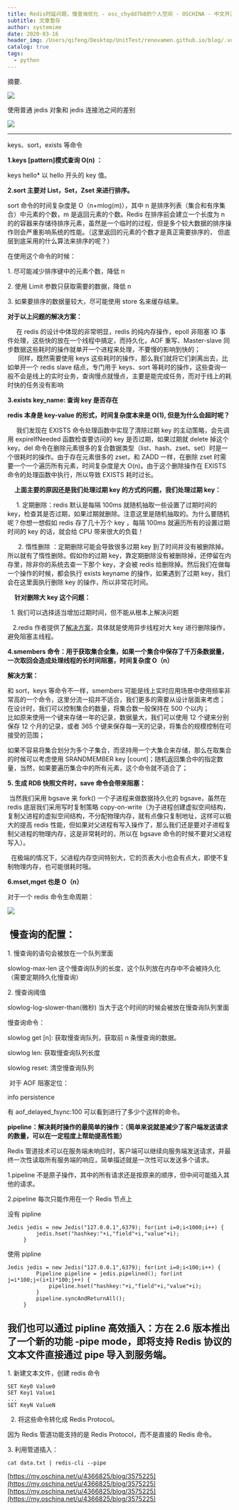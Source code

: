 ```yaml
---
title: Redis时延问题，慢查询优化 - osc_chydd7b8的个人空间 - OSCHINA - 中文开源技术交流社区
subtitle: 文章暂存
author: systemime
date: 2020-03-16
header_img: /Users/qifeng/Desktop/UnitTest/renovamen.github.io/blog/.vuepress/public/img/in-post/header/2.jpeg
catalog: true
tags:
  - python
---
```

摘要.

<!-- more -->
![](https://oscimg.oschina.net/oscnet/ed2bf7b389349d87fe39cc2399f0ba2acd5.png)

使用普通 jedis 对象和 jedis 连接池之间的差别

![](https://img2018.cnblogs.com/blog/1442469/201904/1442469-20190421215650665-1122323409.png)

* * *

keys、sort，exists 等命令

**1.keys \[pattern]模式查询 O(n) ：** 

keys hello\* 以 hello 开头的 key 值。

**2.sort 主要对 List，Set，Zset 来进行排序。** 

sort 命令的时间复杂度是 O（n+mlog(m)），其中 n 是排序列表（集合和有序集合）中元素的个数，m 是返回元素的个数。Redis 在排序前会建立一个长度为 n 的的容器来存储待排序元素，虽然是一个临时的过程，但是多个较大数据的排序操作则会严重影响系统的性能。（这里返回的元素的个数才是真正需要排序的， 但底层到底采用的什么算法来排序的呢？）

在使用这个命令的时候：

1\. 尽可能减少排序键中的元素个数，降低 n

2\. 使用 Limit 参数只获取需要的数据，降低 n

3\. 如果要排序的数据量较大，尽可能使用 store 名来缓存结果。

**对于以上问题的解决方案：** 

     在 redis 的设计中体现的非常明显，redis 的纯内存操作，epoll 非阻塞 IO 事件处理，这些快的放在一个线程中搞定，而持久化，AOF 重写、Master-slave 同步数据这些耗时的操作就单开一个进程来处理，不要慢的影响到快的；  
      同样，既然需要使用 keys 这些耗时的操作，那么我们就将它们剥离出去，比如单开一个 redis slave 结点，专门用于 keys、sort 等耗时的操作，这些查询一般不会是线上的实时业务，查询慢点就慢点，主要是能完成任务，而对于线上的耗时快的任务没有影响

**3.exists key_name: 查询 key 是否存在**

**redis 本身是 key-value 的形式，时间复杂度本来是 O(1), 但是为什么会超时呢？**

     我们发现在 EXISTS 命令处理函数中实现了清除过期 key 的主动策略，会先调用 expireIfNeeded 函数检查要访问的 key 是否过期，如果过期就 delete 掉这个 key。del 命令在删除元素很多的复合数据类型（list、hash、zset、set）时是一个很耗时的操作。由于存在元素很多的 zset，和 ZADD 一样，在删除 zset 时需要一个一个遍历所有元素，时间复杂度是大 O(n)。由于这个删除操作在 EXISTS 命令的处理函数中执行，所以导致 EXISTS 耗时过长。

    **上面主要的原因还是我们处理过期 key 的方式的问题，我们处理过期 key：** 

     1\. 定期删除：redis 默认是每隔 100ms 就随机抽取一些设置了过期时间的 key，检查其是否过期，如果过期就删除。注意这里是随机抽取的。为什么要随机呢？你想一想假如 redis 存了几十万个 key ，每隔 100ms 就遍历所有的设置过期时间的 key 的话，就会给 CPU 带来很大的负载！

      2\. 惰性删除 ：定期删除可能会导致很多过期 key 到了时间并没有被删除掉。所以就有了惰性删除。假如你的过期 key，靠定期删除没有被删除掉，还停留在内存里，除非你的系统去查一下那个 key，才会被 redis 给删除掉。然后我们在做每一个操作的时候，都会执行 exists keyname 的操作，如果遇到了过期 key，我们会在这里面执行删除 key 的操作，所以非常花时间。

    **针对删除大 key 这个问题：** 

  1\. 我们可以选择适当增加过期时间，但不能从根本上解决问题

   2.redis 作者提供了[解决方案](https://www.oschina.net/action/GoToLink?url=http%3A%2F%2Fantirez.com%2Fnews%2F93)，具体就是使用异步线程对大 key 进行删除操作，避免阻塞主线程。

**4.smembers 命令：用于获取集合全集，如果一个集合中保存了千万条数据量，一次取回会造成处理线程的长时间阻塞，时间复杂度 O（n）**

**解决方案：** 

和 sort，keys 等命令不一样，smembers 可能是线上实时应用场景中使用频率非常高的一个命令，这里分流一招并不适合，我们更多的需要从设计层面来考虑；  
在设计时，我们可以控制集合的数量，将集合数一般保持在 500 个以内；  
比如原来使用一个键来存储一年的记录，数据量大，我们可以使用 12 个键来分别保存 12 个月的记录，或者 365 个键来保存每一天的记录，将集合的规模控制在可接受的范围；

如果不容易将集合划分为多个子集合，而坚持用一个大集合来存储，那么在取集合的时候可以考虑使用 SRANDMEMBER key \[count]；随机返回集合中的指定数量，当然，如果要遍历集合中的所有元素，这个命令就不适合了；

**5. 生成 RDB 快照文件时，save 命令会带来阻塞：** 

 当然我们采用 bgsave 来 fork() 一个子进程来做数据持久化的 bgsave，虽然在 redis 底层我们采用写时复制策略 copy-on-write（为子进程创建虚拟空间结构，复制父进程的虚拟空间结构，不分配物理内存，就有点像只复制地址，这样可以极大的提高 redis 性能，但如果对父进程有写入操作了，那么我们还是要对子进程复制父进程的物理内存，这是非常耗时的，所以在 bgsave 命令的时候不要对父进程写入）。

  在极端的情况下，父进程内存空间特别大，它的页表大小也会有点大，即使不复制物理内存，也可能很耗时哦。

**6.mset,mget 也是 O（n）**

对于一个 redis 命令生命周期：

![](https://oscimg.oschina.net/oscnet/132bdb610e73bb8ccd44d661f2671710663.png)

##  慢查询的配置：

1\. 慢查询的语句会被放在一个队列里面

slowlog-max-len 这个慢查询队列的长度，这个队列放在内存中不会被持久化（需要定期持久化慢查询）

2\. 慢查询阈值

slowlog-log-slower-than(微秒) 当大于这个时间的时候会被放在慢查询队列里面

慢查询命令：

slowlog get \[n]: 获取慢查询队列，获取前 n 条慢查询的数据。

slowlog len: 获取慢查询队列长度

slowlog reset: 清空慢查询队列

 对于 AOF 阻塞定位：

info persistence

有 aof_delayed_fsync:100 可以看到进行了多少个这样的命令。

**pipeline：解决耗时操作的最简单的操作：（简单来说就是减少了客户端发送请求的数量，可以在一定程度上帮助提高性能）**

Redis 管道技术可以在服务端未响应时，客户端可以继续向服务端发送请求，并最终一次性读取所有服务端的响应，简单描述就是一次性可以发送多个请求。

1.pipeline 不是原子操作，其中的所有请求还是按原来的顺序，但中间可能插入其他的请求。

2.pipeline 每次只能作用在一个 Redis 节点上

没有 pipline

    Jedis jedis = new Jedis("127.0.0.1",6379); for(int i=0;i<1000;i++) {
             jedis.hset("hashkey:"+i,"field"+i,"value"+i);
         }

使用 pipline

    Jedis jedis = new Jedis("127.0.0.1",6379); for(int i=0;i<100;i++) {
             Pipeline pipeline = jedis.pipelined(); for(int j=i*100;j<(i+1)*100;j++) {
                 pipeline.hset("hashkey:"+i,"field"+i,"value"+i);
             }
             pipeline.syncAndReturnAll();
         }

## 我们也可以通过 pipline 高效插入：方在 2.6 版本推出了一个新的功能 -**pipe mode**，即将支持 Redis 协议的文本文件直接通过 pipe 导入到服务端。

1\. 新建文本文件，创建 redis 命令

    SET Key0 Value0
    SET Key1 Value1
    ...
    SET KeyN ValueN

2. 将这些命令转化成 Redis Protocol。

因为 Redis 管道功能支持的是 Redis Protocol，而不是直接的 Redis 命令。

3\. 利用管道插入：

    cat data.txt | redis-cli --pipe

 [https://my.oschina.net/u/4366825/blog/3575225](https://my.oschina.net/u/4366825/blog/3575225) 
 [https://my.oschina.net/u/4366825/blog/3575225](https://my.oschina.net/u/4366825/blog/3575225)
